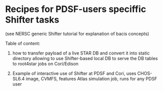 # Recipes for PDSF-users speciffic Shifter tasks

(see NERSC generic Shifter tutorial for explanation of bacis concepts)

Table of content:

1. how to transfer payload of a live STAR DB and convert it into
   static directory allowing to use Shifter-based local DB to serve
   the DB tables to root4star jobs on Cori/Edison

2. Example of interactive use of Shifter at PDSF and Cori, uses CHOS-SL6.4 image, CVMFS, features Atlas simulation job, runs for any PDSF user 